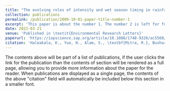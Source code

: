 ```yaml
---
title: "The evolving roles of intensity and wet season timing in rainfall regimes surrounding the Red Sea"
collection: publications
permalink: /publication/2009-10-01-paper-title-number-1
excerpt: 'This paper is about the number 1. The number 2 is left for future work.'
date: 2022-03-21
venue: 'Published in \textit{Environmental Research Letters}'
paperurl: 'https://iopscience.iop.org/article/10.1088/1748-9326/ac5560/meta'
citation: 'Haleakala, K., Yue, H., Alam, S., \textbf{Mitra, R.}, Bushara, A.I. and Gebremichael, M., 2022. The evolving roles of intensity and wet season timing in rainfall regimes surrounding the Red Sea. Environmental Research Letters, 17(4), p.044039.'
---
```



The contents above will be part of a list of publications, if the user clicks the link for the publication than the contents of section will be rendered as a full page, allowing you to provide more information about the paper for the reader. When publications are displayed as a single page, the contents of the above "citation" field will automatically be included below this section in a smaller font.
